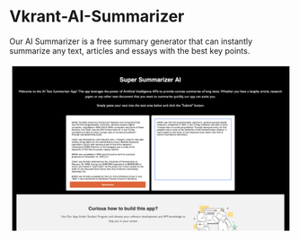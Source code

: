 # Vkrant-AI-Summarizer
Our AI Summarizer is a free summary generator that can instantly summarize any text, articles and essays with the best key points.


<div style="flex: 1; padding: 5px;">
        <img src="https://github.com/skmirajulislam/Vkrant-AI-Summarizer/blob/master/img/Example.png" alt="Image 4">
</div>
